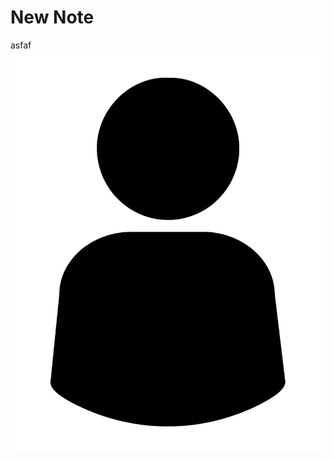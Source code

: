 # New Note

asfaf<img src="https://raw.githubusercontent.com/NFCNexusGit/NFCNexus-Public-Library/main/gab/feraf/template.png" data-filename="template.png" style="max-width: 100%; height: auto; cursor: se-resize;">